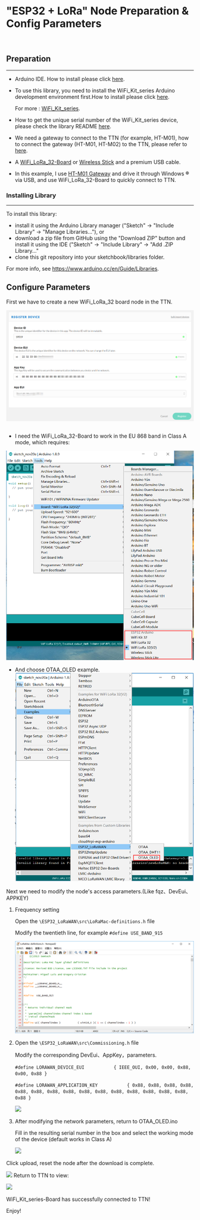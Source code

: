 # "ESP32 + LoRa" Node Preparation & Config Parameters

&nbsp;

## Preparation
----------
- Arduino IDE.  How to install please click [here](https://docs.heltec.cn/#/en/user_manual/how_to_install_git_and_arduino).

- To use this library, you need to install the WiFi_Kit_series Arduino development environment first.How to install please click [here](https://docs.heltec.cn/#/en/user_manual/how_to_install_esp32_Arduino).

  For more : [WiFi_Kit_series](https://github.com/Heltec-Aaron-Lee/WiFi_Kit_series).
  
- How to get the unique serial number of the WiFi_Kit_series device, please check the library README [here](https://github.com/HelTecAutomation/ESP32_LoRaWAN#how-to-use-this-library).

- We need a gateway to connect to the TTN (for example, HT-M01), how to connect the gateway (HT-M01, HT-M02) to the TTN, please refer to [here](https://docs.heltec.cn/#/en/user_manual/how_to_connect_ht-m01_to_ttn-the-things-network).

- A [WiFi_LoRa_32-Board](https://heltec.org/project/wifi-lora-32/) or [Wireless Stick](https://heltec.org/project/wireless-stick/) and a premium USB cable.

- In this example, I use [HT-M01 Gateway](https://heltec.org/project/ht-m01/) and drive it through Windows **®** via USB, and use WiFi_LoRa_32-Board to quickly connect to TTN.

### Installing Library
----------
  To install this library:

  - install it using the Arduino Library manager ("Sketch" -> "Include Library" -> "Manage Libraries..."), or
  - download a zip file from GitHub using the "Download ZIP" button and install it using the IDE ("Sketch" -> "Include Library" -> "Add .ZIP Library..."
  - clone this git repository into your sketchbook/libraries folder.

  For more info, see https://www.arduino.cc/en/Guide/Libraries.


## Configure Parameters

First we have to create a new WiFi_LoRa_32 board node in the TTN.

![](img/config_parameter/02.png)

```Tip:: The Device EUI,App Key and App EUI of TTN should be consistent with the node

```



- I need the WiFi_LoRa_32-Board to work in the EU 868 band in Class A mode, which requires:

![](img/config_parameter/03.png)

- And choose OTAA_OLED example.
![](img/config_parameter/04.png)

Next we need to modify the node's access parameters.(Like fqz、DevEui、APPKEY)

1. Frequency setting

   Open the ```\ESP32_LoRaWAN\src\LoRaMac-definitions.h``` file

   Modify the twentieth line, for example ```#define USE_BAND_915```

   ![](img/config_parameter/05.png)

2. Open the ```\ESP32_LoRaWAN\src\Commissioning.h``` file

   Modify the corresponding DevEui、AppKey，parameters.

   ```#define LORAWAN_DEVICE_EUI           { IEEE_OUI, 0x00, 0x00, 0x88, 0x00, 0x88 }```
   
   ```#define LORAWAN_APPLICATION_KEY           { 0x88, 0x88, 0x88, 0x88, 0x88, 0x88, 0x88, 0x88, 0x88, 0x88, 0x88, 0x88, 0x88, 0x88, 0x88, 0x88 }```
   
   ![](img/config_parameter/06.png)
   
3. After modifying the network parameters, return to OTAA_OLED.ino
   
   Fill in the resulting serial number in the box and select the working mode of the device (default works in Class A)
   
   ![](img/config_parameter/07.png)

Click upload, reset the node after the download is complete.

![](img/config_parameter/09.png)
Return to TTN to view:

![](img/config_parameter/10.png)

WiFi_Kit_series-Board has successfully connected to TTN!

Enjoy!